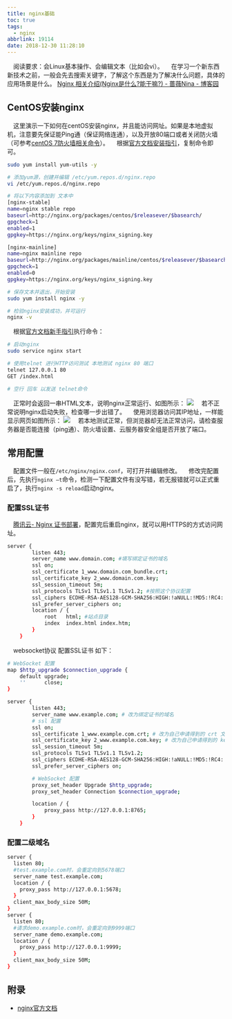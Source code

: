 ```yaml
---
title: nginx基础
toc: true
tags:
  - nginx
abbrlink: 19114
date: 2018-12-30 11:28:10
---
```


&emsp;阅读要求：会Linux基本操作、会编辑文本（比如会vi）。
&emsp;在学习一个新东西新技术之前，一般会先去搜索关键字，了解这个东西是为了解决什么问题，具体的应用场景是什么。
[Nginx 相关介绍(Nginx是什么?能干嘛?) - 蔷薇Nina - 博客园](https://www.cnblogs.com/wcwnina/p/8728391.html)

## CentOS安装nginx
&emsp;这里演示一下如何在centOS安装nginx，并且能访问网址。如果是本地虚拟机，注意要先保证能Ping通（保证网络连通），以及开放80端口或者关闭防火墙（可参考[centOS 7防火墙相关命令](/posts/34982/#centOS-7防火墙相关命令)）。
&emsp;根据[官方文档安装指引](http://nginx.org/en/linux_packages.html#RHEL-CentOS)，复制命令即可。

```bash
sudo yum install yum-utils -y

# 添加yum源，创建并编辑 /etc/yum.repos.d/nginx.repo
vi /etc/yum.repos.d/nginx.repo

# 将以下内容添加到 文本中
[nginx-stable]
name=nginx stable repo
baseurl=http://nginx.org/packages/centos/$releasever/$basearch/
gpgcheck=1
enabled=1
gpgkey=https://nginx.org/keys/nginx_signing.key

[nginx-mainline]
name=nginx mainline repo
baseurl=http://nginx.org/packages/mainline/centos/$releasever/$basearch/
gpgcheck=1
enabled=0
gpgkey=https://nginx.org/keys/nginx_signing.key

# 保存文本并退出，开始安装
sudo yum install nginx -y

# 检验nginx安装成功，并可运行
nginx -v

```

&emsp;根据[官方文档新手指引](http://nginx.org/en/docs/beginners_guide.html)执行命令：
```bash
# 启动nginx
sudo service nginx start

# 使用telnet 进行HTTP访问测试 本地测试 nginx 80 端口
telnet 127.0.0.1 80
GET /index.html

# 空行 回车 以发送 telnet命令
```
&emsp;正常时会返回一串HTML文本，说明nginx正常运行、如图所示：
![](http://ww1.sinaimg.cn/large/005BIQVbly1g25x07y1iaj31bo0l9dgu.jpg)
&emsp;若不正常说明nginx启动失败，检查哪一步出错了。
&emsp;使用浏览器访问其IP地址，一样能显示网页如图所示：
![](http://ww1.sinaimg.cn/large/005BIQVbly1g25x21ncjdj31hc0o3dgo.jpg)
&emsp;若本地测试正常，但浏览器却无法正常访问，请检查服务器是否能连接（ping通）、防火墙设置、云服务器安全组是否开放了端口。

## 常用配置
&emsp;配置文件一般在`/etc/nginx/nginx.conf`，可打开并编辑修改。
&emsp;修改完配置后，先执行`nginx –t`命令，检测一下配置文件有没写错，若无报错就可以正式重启了，执行`nginx -s reload`启动nginx。

### 配置SSL证书
&emsp;[腾讯云- Nginx 证书部署](https://cloud.tencent.com/document/product/400/4143)，配置完后重启nginx，就可以用HTTPS的方式访问网址。
```bash
server {
        listen 443;
        server_name www.domain.com; #填写绑定证书的域名
        ssl on;
        ssl_certificate 1_www.domain.com_bundle.crt;
        ssl_certificate_key 2_www.domain.com.key;
        ssl_session_timeout 5m;
        ssl_protocols TLSv1 TLSv1.1 TLSv1.2; #按照这个协议配置
        ssl_ciphers ECDHE-RSA-AES128-GCM-SHA256:HIGH:!aNULL:!MD5:!RC4:!DHE;#按照这个套件配置
        ssl_prefer_server_ciphers on;
        location / {
            root   html; #站点目录
            index  index.html index.htm;
        }
    }
```
&emsp;websocket协议 配置SSL证书 如下：
```bash
# WebSocket 配置
map $http_upgrade $connection_upgrade {
    default upgrade;
    ''      close;
}

server {
        listen 443;
        server_name www.example.com; # 改为绑定证书的域名
        # ssl 配置
        ssl on;
        ssl_certificate 1_www.example.com.crt; # 改为自己申请得到的 crt 文件的名称
        ssl_certificate_key 2_www.example.com.key; # 改为自己申请得到的 key 文件的名称
        ssl_session_timeout 5m;
        ssl_protocols TLSv1 TLSv1.1 TLSv1.2;
        ssl_ciphers ECDHE-RSA-AES128-GCM-SHA256:HIGH:!aNULL:!MD5:!RC4:!DHE;
        ssl_prefer_server_ciphers on;

        # WebSocket 配置
        proxy_set_header Upgrade $http_upgrade;
        proxy_set_header Connection $connection_upgrade;

        location / {
            proxy_pass http://127.0.0.1:8765;
        }
    }
```
### 配置二级域名
```bash
server {
  listen 80;
  #test.example.com时，会重定向到5678端口
  server_name test.example.com;
  location / {
    proxy_pass http://127.0.0.1:5678;
  }
  client_max_body_size 50M;
}
server {
  listen 80;
  #请求demo.example.com时，会重定向到9999端口
  server_name demo.example.com;
  location / {
    proxy_pass http://127.0.0.1:9999;
  }
  client_max_body_size 50M;
}
```

## 附录
- [nginx官方文档](http://nginx.org/en/docs/)